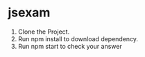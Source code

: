 # jsexam

1. Clone the Project.
2. Run npm install to download dependency.
3. Run npm start to check your answer
